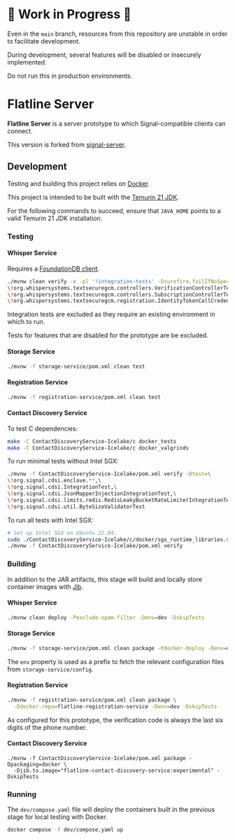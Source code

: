 # 🚧 Work in Progress 🚧

Even in the `main` branch, resources from this repository are unstable in order to facilitate development.

During development, several features will be disabled or insecurely implemented.

Do not run this in production environments.

# Flatline Server

**Flatline Server** is a server prototype to which Signal-compatible clients can connect.

This version is forked from [signal-server](https://github.com/signalapp/Signal-Server).

## Development

Testing and building this project relies on [Docker](https://docs.docker.com/engine/install/).

This project is intended to be built with the [Temurin 21 JDK](https://adoptium.net/installation/).

For the following commands to succeed, ensure that `JAVA_HOME` points to a valid Temurin 21 JDK installation.

### Testing

#### Whisper Service

Requires a [FoundationDB client](https://apple.github.io/foundationdb/getting-started-linux.html).

```bash
./mvnw clean verify -e -pl '!integration-tests' -Dsurefire.failIfNoSpecifiedTests=false -Dtest=\
\!org.whispersystems.textsecuregcm.controllers.VerificationControllerTest,\
\!org.whispersystems.textsecuregcm.controllers.SubscriptionControllerTest,\
\!org.whispersystems.textsecuregcm.registration.IdentityTokenCallCredentialsTest
```

Integration tests are excluded as they require an existing environment in which to run.

Tests for features that are disabled for the prototype are be excluded.

#### Storage Service

```bash
./mvnw -f storage-service/pom.xml clean test
```

#### Registration Service

```bash
./mvnw -f registration-service/pom.xml clean test
```

#### Contact Discovery Service

To test C dependencies:

```bash
make -C ContactDiscoveryService-Icelake/c docker_tests
make -C ContactDiscoveryService-Icelake/c docker_valgrinds
```

To run minimal tests without Intel SGX:

```bash
./mvnw -f ContactDiscoveryService-Icelake/pom.xml verify -Dtest=\
\!org.signal.cdsi.enclave.**,\
\!org.signal.cdsi.IntegrationTest,\
\!org.signal.cdsi.JsonMapperInjectionIntegrationTest,\
\!org.signal.cdsi.limits.redis.RedisLeakyBucketRateLimiterIntegrationTest,\
\!org.signal.cdsi.util.ByteSizeValidatorTest
```

To run all tests with Intel SGX:

```bash
# Set up Intel SGX on Ubuntu 22.04.
sudo ./ContactDiscoveryService-Icelake/c/docker/sgx_runtime_libraries.sh
./mvnw -f ContactDiscoveryService-Icelake/pom.xml verify
```

### Building

In addition to the JAR artifacts, this stage will build and locally store container images with
[Jib](https://github.com/GoogleContainerTools/jib).

#### Whisper Service

```bash
./mvnw clean deploy -Pexclude-spam-filter -Denv=dev -DskipTests
```

#### Storage Service

```bash
./mvnw -f storage-service/pom.xml clean package -Pdocker-deploy -Denv=dev -DskipTests
```

The `env` property is used as a prefix to fetch the relevant configuration files from `storage-service/config`.

#### Registration Service

```bash
./mvnw -f registration-service/pom.xml clean package \
  -Ddocker.repo=flatline-registration-service -Denv=dev -DskipTests
```

As configured for this prototype, the verification code is always the last six digits of the phone number.

#### Contact Discovery Service

```
./mvnw -f ContactDiscoveryService-Icelake/pom.xml package -Dpackaging=docker \
  -Djib.to.image="flatline-contact-discovery-service:experimental" -DskipTests
```

### Running

The `dev/compose.yaml` file will deploy the containers built in the previous stage for local testing with Docker.

```bash
docker compose -f dev/compose.yaml up
```
